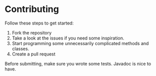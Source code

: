 # Contributing

Follow these steps to get started:

1. Fork the repository
2. Take a look at the issues if you need some inspiration.
3. Start programming some unnecessarily complicated methods and classes.
4. Create a pull request

Before submitting, make sure you wrote some tests. Javadoc is nice to have.
